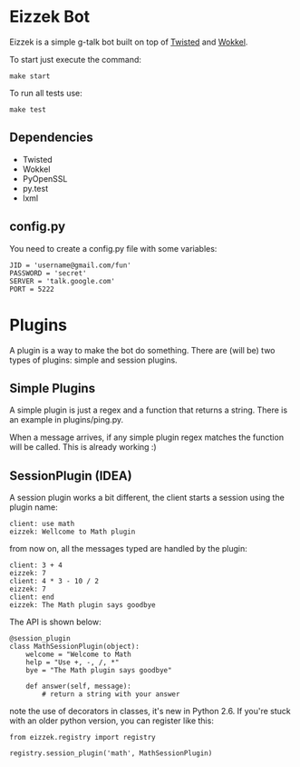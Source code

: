 Eizzek Bot
==========

Eizzek is a simple g-talk bot built on top of [Twisted](http://twistedmatrix.com/) and [Wokkel](http://wokkel.ik.nu/).

To start just execute the command:

    make start

To run all tests use:

    make test

Dependencies
------------

 - Twisted
 - Wokkel
 - PyOpenSSL
 - py.test
 - lxml


config.py
---------

You need to create a config.py file with some variables:

    JID = 'username@gmail.com/fun'
    PASSWORD = 'secret'
    SERVER = 'talk.google.com'
    PORT = 5222

Plugins
=======

A plugin is a way to make the bot do something. There are (will be) two types of plugins: simple and session plugins.

Simple Plugins
--------------

A simple plugin is just a regex and a function that returns a string. There is an example in plugins/ping.py.

When a message arrives, if any simple plugin regex matches the function will be called. This is already working :)

SessionPlugin (IDEA)
--------------------

A session plugin works a bit different, the client starts a session using the plugin name:

    client: use math
    eizzek: Wellcome to Math plugin
    
from now on, all the messages typed are handled by the plugin: 

    client: 3 + 4
    eizzek: 7
    client: 4 * 3 - 10 / 2
    eizzek: 7
    client: end
    eizzek: The Math plugin says goodbye

The API is shown below:
    
    @session_plugin
    class MathSessionPlugin(object):
        welcome = "Welcome to Math 
        help = "Use +, -, /, *"
        bye = "The Math plugin says goodbye"
        
        def answer(self, message):
            # return a string with your answer

note the use of decorators in classes, it's new in Python 2.6. If you're stuck with an older python version, you can register like this:

    from eizzek.registry import registry

    registry.session_plugin('math', MathSessionPlugin)

